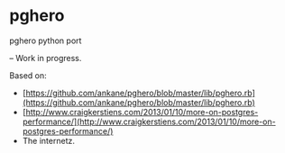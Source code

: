 pghero
======

pghero python port

– Work in progress.

Based on:
* [https://github.com/ankane/pghero/blob/master/lib/pghero.rb](https://github.com/ankane/pghero/blob/master/lib/pghero.rb)
* [http://www.craigkerstiens.com/2013/01/10/more-on-postgres-performance/](http://www.craigkerstiens.com/2013/01/10/more-on-postgres-performance/)
* The internetz.
            
